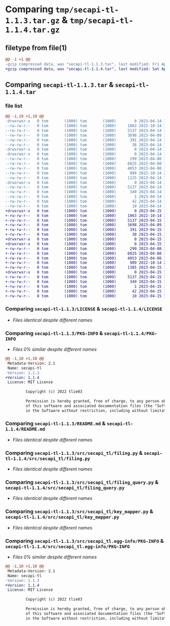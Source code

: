 # Comparing `tmp/secapi-tl-1.1.3.tar.gz` & `tmp/secapi-tl-1.1.4.tar.gz`

## filetype from file(1)

```diff
@@ -1 +1 @@
-gzip compressed data, was "secapi-tl-1.1.3.tar", last modified: Fri Apr 14 17:56:47 2023, max compression
+gzip compressed data, was "secapi-tl-1.1.4.tar", last modified: Sat Apr 15 10:58:59 2023, max compression
```

## Comparing `secapi-tl-1.1.3.tar` & `secapi-tl-1.1.4.tar`

### file list

```diff
@@ -1,19 +1,19 @@
-drwxrwxr-x   0 tom       (1000) tom       (1000)        0 2023-04-14 17:56:47.018238 secapi-tl-1.1.3/
--rw-rw-r--   0 tom       (1000) tom       (1000)     1063 2022-10-14 12:06:38.000000 secapi-tl-1.1.3/LICENSE
--rw-rw-r--   0 tom       (1000) tom       (1000)     5137 2023-04-14 17:56:47.018238 secapi-tl-1.1.3/PKG-INFO
--rw-rw-r--   0 tom       (1000) tom       (1000)     3698 2023-04-09 10:03:28.000000 secapi-tl-1.1.3/README.md
--rw-rw-r--   0 tom       (1000) tom       (1000)      391 2023-04-14 17:56:34.000000 secapi-tl-1.1.3/pyproject.toml
--rw-rw-r--   0 tom       (1000) tom       (1000)       38 2023-04-14 17:56:47.018238 secapi-tl-1.1.3/setup.cfg
-drwxrwxr-x   0 tom       (1000) tom       (1000)        0 2023-04-14 17:56:47.018238 secapi-tl-1.1.3/src/
-drwxrwxr-x   0 tom       (1000) tom       (1000)        0 2023-04-14 17:56:47.018238 secapi-tl-1.1.3/src/secapi_tl/
--rw-rw-r--   0 tom       (1000) tom       (1000)      299 2023-04-08 12:35:48.000000 secapi-tl-1.1.3/src/secapi_tl/__init__.py
--rw-rw-r--   0 tom       (1000) tom       (1000)     6025 2023-04-08 12:35:48.000000 secapi-tl-1.1.3/src/secapi_tl/filing.py
--rw-rw-r--   0 tom       (1000) tom       (1000)     4053 2023-04-08 12:35:48.000000 secapi-tl-1.1.3/src/secapi_tl/filing_query.py
--rw-rw-r--   0 tom       (1000) tom       (1000)      989 2022-10-14 21:27:13.000000 secapi-tl-1.1.3/src/secapi_tl/key_mapper.py
--rw-rw-r--   0 tom       (1000) tom       (1000)     1125 2023-04-14 17:56:34.000000 secapi-tl-1.1.3/src/secapi_tl/request.py
-drwxrwxr-x   0 tom       (1000) tom       (1000)        0 2023-04-14 17:56:47.018238 secapi-tl-1.1.3/src/secapi_tl.egg-info/
--rw-rw-r--   0 tom       (1000) tom       (1000)     5137 2023-04-14 17:56:47.000000 secapi-tl-1.1.3/src/secapi_tl.egg-info/PKG-INFO
--rw-rw-r--   0 tom       (1000) tom       (1000)      349 2023-04-14 17:56:47.000000 secapi-tl-1.1.3/src/secapi_tl.egg-info/SOURCES.txt
--rw-rw-r--   0 tom       (1000) tom       (1000)        1 2023-04-14 17:56:47.000000 secapi-tl-1.1.3/src/secapi_tl.egg-info/dependency_links.txt
--rw-rw-r--   0 tom       (1000) tom       (1000)       42 2023-04-14 17:56:47.000000 secapi-tl-1.1.3/src/secapi_tl.egg-info/requires.txt
--rw-rw-r--   0 tom       (1000) tom       (1000)       10 2023-04-14 17:56:47.000000 secapi-tl-1.1.3/src/secapi_tl.egg-info/top_level.txt
+drwxrwxr-x   0 tom       (1000) tom       (1000)        0 2023-04-15 10:58:59.132494 secapi-tl-1.1.4/
+-rw-rw-r--   0 tom       (1000) tom       (1000)     1063 2022-10-14 12:06:38.000000 secapi-tl-1.1.4/LICENSE
+-rw-rw-r--   0 tom       (1000) tom       (1000)     5137 2023-04-15 10:58:59.132494 secapi-tl-1.1.4/PKG-INFO
+-rw-rw-r--   0 tom       (1000) tom       (1000)     3698 2023-04-09 10:03:28.000000 secapi-tl-1.1.4/README.md
+-rw-rw-r--   0 tom       (1000) tom       (1000)      391 2023-04-15 10:57:37.000000 secapi-tl-1.1.4/pyproject.toml
+-rw-rw-r--   0 tom       (1000) tom       (1000)       38 2023-04-15 10:58:59.132494 secapi-tl-1.1.4/setup.cfg
+drwxrwxr-x   0 tom       (1000) tom       (1000)        0 2023-04-15 10:58:59.132494 secapi-tl-1.1.4/src/
+drwxrwxr-x   0 tom       (1000) tom       (1000)        0 2023-04-15 10:58:59.132494 secapi-tl-1.1.4/src/secapi_tl/
+-rw-rw-r--   0 tom       (1000) tom       (1000)      299 2023-04-08 12:35:48.000000 secapi-tl-1.1.4/src/secapi_tl/__init__.py
+-rw-rw-r--   0 tom       (1000) tom       (1000)     6025 2023-04-08 12:35:48.000000 secapi-tl-1.1.4/src/secapi_tl/filing.py
+-rw-rw-r--   0 tom       (1000) tom       (1000)     4053 2023-04-08 12:35:48.000000 secapi-tl-1.1.4/src/secapi_tl/filing_query.py
+-rw-rw-r--   0 tom       (1000) tom       (1000)      989 2022-10-14 21:27:13.000000 secapi-tl-1.1.4/src/secapi_tl/key_mapper.py
+-rw-rw-r--   0 tom       (1000) tom       (1000)     1385 2023-04-15 10:41:21.000000 secapi-tl-1.1.4/src/secapi_tl/request.py
+drwxrwxr-x   0 tom       (1000) tom       (1000)        0 2023-04-15 10:58:59.132494 secapi-tl-1.1.4/src/secapi_tl.egg-info/
+-rw-rw-r--   0 tom       (1000) tom       (1000)     5137 2023-04-15 10:58:59.000000 secapi-tl-1.1.4/src/secapi_tl.egg-info/PKG-INFO
+-rw-rw-r--   0 tom       (1000) tom       (1000)      349 2023-04-15 10:58:59.000000 secapi-tl-1.1.4/src/secapi_tl.egg-info/SOURCES.txt
+-rw-rw-r--   0 tom       (1000) tom       (1000)        1 2023-04-15 10:58:59.000000 secapi-tl-1.1.4/src/secapi_tl.egg-info/dependency_links.txt
+-rw-rw-r--   0 tom       (1000) tom       (1000)       42 2023-04-15 10:58:59.000000 secapi-tl-1.1.4/src/secapi_tl.egg-info/requires.txt
+-rw-rw-r--   0 tom       (1000) tom       (1000)       10 2023-04-15 10:58:59.000000 secapi-tl-1.1.4/src/secapi_tl.egg-info/top_level.txt
```

### Comparing `secapi-tl-1.1.3/LICENSE` & `secapi-tl-1.1.4/LICENSE`

 * *Files identical despite different names*

### Comparing `secapi-tl-1.1.3/PKG-INFO` & `secapi-tl-1.1.4/PKG-INFO`

 * *Files 0% similar despite different names*

```diff
@@ -1,10 +1,10 @@
 Metadata-Version: 2.1
 Name: secapi-tl
-Version: 1.1.3
+Version: 1.1.4
 License: MIT License
         
         Copyright (c) 2022 tlie03
         
         Permission is hereby granted, free of charge, to any person obtaining a copy
         of this software and associated documentation files (the "Software"), to deal
         in the Software without restriction, including without limitation the rights
```

### Comparing `secapi-tl-1.1.3/README.md` & `secapi-tl-1.1.4/README.md`

 * *Files identical despite different names*

### Comparing `secapi-tl-1.1.3/src/secapi_tl/filing.py` & `secapi-tl-1.1.4/src/secapi_tl/filing.py`

 * *Files identical despite different names*

### Comparing `secapi-tl-1.1.3/src/secapi_tl/filing_query.py` & `secapi-tl-1.1.4/src/secapi_tl/filing_query.py`

 * *Files identical despite different names*

### Comparing `secapi-tl-1.1.3/src/secapi_tl/key_mapper.py` & `secapi-tl-1.1.4/src/secapi_tl/key_mapper.py`

 * *Files identical despite different names*

### Comparing `secapi-tl-1.1.3/src/secapi_tl.egg-info/PKG-INFO` & `secapi-tl-1.1.4/src/secapi_tl.egg-info/PKG-INFO`

 * *Files 0% similar despite different names*

```diff
@@ -1,10 +1,10 @@
 Metadata-Version: 2.1
 Name: secapi-tl
-Version: 1.1.3
+Version: 1.1.4
 License: MIT License
         
         Copyright (c) 2022 tlie03
         
         Permission is hereby granted, free of charge, to any person obtaining a copy
         of this software and associated documentation files (the "Software"), to deal
         in the Software without restriction, including without limitation the rights
```

